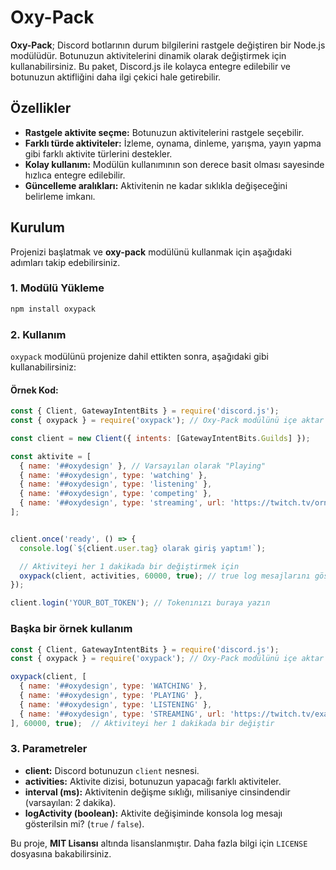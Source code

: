 # Oxy-Pack

**Oxy-Pack**; Discord botlarının durum bilgilerini rastgele değiştiren bir Node.js modülüdür. Botunuzun aktivitelerini dinamik olarak değiştirmek için kullanabilirsiniz. Bu paket, Discord.js ile kolayca entegre edilebilir ve botunuzun aktifliğini daha ilgi çekici hale getirebilir.

## Özellikler

- **Rastgele aktivite seçme:** Botunuzun aktivitelerini rastgele seçebilir.
- **Farklı türde aktiviteler:** İzleme, oynama, dinleme, yarışma, yayın yapma gibi farklı aktivite türlerini destekler.
- **Kolay kullanım:** Modülün kullanımının son derece basit olması sayesinde hızlıca entegre edilebilir.
- **Güncelleme aralıkları:** Aktivitenin ne kadar sıklıkla değişeceğini belirleme imkanı.

## Kurulum

Projenizi başlatmak ve **oxy-pack** modülünü kullanmak için aşağıdaki adımları takip edebilirsiniz.

### 1. Modülü Yükleme

```bash
npm install oxypack
```

### 2. Kullanım

`oxypack` modülünü projenize dahil ettikten sonra, aşağıdaki gibi kullanabilirsiniz:

#### **Örnek Kod:**

```js
const { Client, GatewayIntentBits } = require('discord.js');
const { oxypack } = require('oxypack'); // Oxy-Pack modülünü içe aktar

const client = new Client({ intents: [GatewayIntentBits.Guilds] });

const aktivite = [
  { name: '##oxydesign' }, // Varsayılan olarak "Playing"
  { name: '##oxydesign', type: 'watching' },
  { name: '##oxydesign', type: 'listening' },
  { name: '##oxydesign', type: 'competing' },
  { name: '##oxydesign', type: 'streaming', url: 'https://twitch.tv/ornek' }
];


client.once('ready', () => {
  console.log(`${client.user.tag} olarak giriş yaptım!`);

  // Aktiviteyi her 1 dakikada bir değiştirmek için
  oxypack(client, activities, 60000, true); // true log mesajlarını göstermek için
});

client.login('YOUR_BOT_TOKEN'); // Tokenınızı buraya yazın
```
### Başka bir örnek kullanım

```js
const { Client, GatewayIntentBits } = require('discord.js');
const { oxypack } = require('oxypack'); // Oxy-Pack modülünü içe aktar

oxypack(client, [
  { name: '##oxydesign', type: 'WATCHING' },
  { name: '##oxydesign', type: 'PLAYING' },
  { name: '##oxydesign', type: 'LISTENING' },
  { name: '##oxydesign', type: 'STREAMING', url: 'https://twitch.tv/example' }
], 60000, true);  // Aktiviteyi her 1 dakikada bir değiştir
```

### 3. Parametreler

- **client:** Discord botunuzun `client` nesnesi.
- **activities:** Aktivite dizisi, botunuzun yapacağı farklı aktiviteler.
- **interval (ms):** Aktivitenin değişme sıklığı, milisaniye cinsindendir (varsayılan: 2 dakika).
- **logActivity (boolean):** Aktivite değişiminde konsola log mesajı gösterilsin mi? (`true` / `false`).


Bu proje, **MIT Lisansı** altında lisanslanmıştır. Daha fazla bilgi için `LICENSE` dosyasına bakabilirsiniz.

